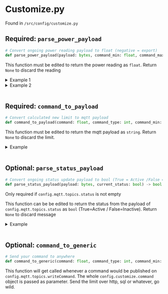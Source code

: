 # Customize.py

Found in `/src/config/customize.py`

## **Required**: `parse_power_payload`

```python
# Convert ongoing power reading payload to float (negative = export)
def parse_power_payload(payload: bytes, command_min: float, command_max: float) -> float | None:
```

This function must be edited to return the power reading as `float`. Return `None` to discard the reading

<details><summary>Example 1</summary>

Payload comes from tasmota while the device name is set to "em":

Payload:

```json
{"Time": "2022-10-20T20:58:13", "em": {"power_total": 230.04 }}
```

Function

```python
def parse_power_payload(payload: bytes, command_min: float, command_max: float) -> float | None:
    jobj = json.loads(payload)
    if "em" in jobj:
        em_jobj = jobj["em"]
        if "power_total" in em_jobj:
            value = em_jobj["power_total"]
            if isinstance(value, float):
                return value

    return None
```

</details>

<details><summary>Example 2</summary>

Payload is just the number

Payload:

```txt
230.04
```

Function

```python
def parse_power_payload(payload: bytes, command_min: float, command_max: float) -> float | None:
    return float(payload.decode())
```

</details>

<br />

## **Required**: `command_to_payload`

```python
# Convert calculated new limit to mqtt payload
def command_to_payload(command: float, command_type: int, command_min: float, command_max: float) -> str | None:
```

This function must be edited to return the mqtt payload as `string`. Return `None` to discard the limit.

<details><summary>Example</summary>

Just round the limit to 2 decimals

```python
def command_to_payload(command: float, command_type: int, command_min: float, command_max: float) -> str | None:
    return f"{round(command,2):.2f}"
```

</details>

<br />

## Optional: `parse_status_payload`

```python
# Convert ongoing status update payload to bool (True = Active /False = Inactive)
def parse_status_payload(payload: bytes, current_status: bool) -> bool | None:
```

Only required if `config.mqtt.topics.status` is not empty

This function can be be edited to return the status from the payload of `config.mqtt.topics.status` as `bool` (True=Active / False=Inactive). Return `None` to discard message

<details><summary>Example</summary>

Test if playload is 'truthy'

```python
def parse_status_payload(payload: bytes, current_status: bool) -> bool | None:
    s = payload.decode().lower()
    return s == "1" or s == "true"
```

</details>

<br />

## Optional: `command_to_generic`

```python
# Send your command to anywhere
def command_to_generic(command: float, command_type: int, command_min: float, command_max: float, config:dict) -> None:
```

This function will get called whenever a command would be published on `config.mqtt.topics.writeCommand`.
The whole `config.customize.command` object is passed as parameter.
Send the limit over http, sql or whatever, go wild.

